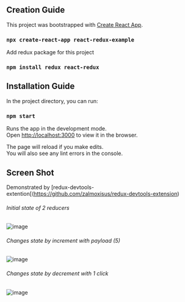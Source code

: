 ## Creation Guide

This project was bootstrapped with [Create React App](https://github.com/facebook/create-react-app).
### `npx create-react-app react-redux-example`

Add redux package for this project
### `npm install redux react-redux`

## Installation Guide

In the project directory, you can run:

### `npm start`

Runs the app in the development mode.<br />
Open [http://localhost:3000](http://localhost:3000) to view it in the browser.

The page will reload if you make edits.<br />
You will also see any lint errors in the console.

## Screen Shot
Demonstrated by [redux-devtools-extention[(https://github.com/zalmoxisus/redux-devtools-extension)

###### Initial state of 2 reducers
![image](https://github.com/ckyyyy/react-redux-example/tree/master/image/init_state)
###### Changes state by increment with payload (5)
![image](https://github.com/ckyyyy/react-redux-example/tree/master/image/increment)
###### Changes state by decrement with 1 click
![image](https://github.com/ckyyyy/react-redux-example/tree/master/image/decrement)
